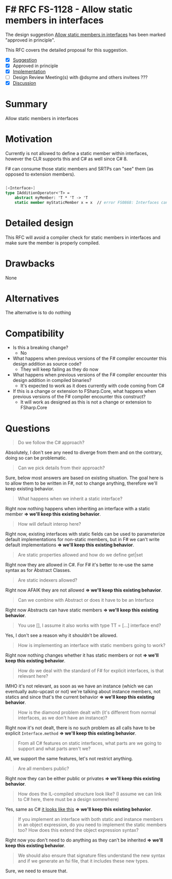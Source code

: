 # F# RFC FS-1128 - Allow static members in interfaces

The design suggestion [Allow static members in interfaces](https://github.com/fsharp/fslang-suggestions/issues/1191) has been marked "approved in principle".

This RFC covers the detailed proposal for this suggestion.

- [x] [Suggestion](https://github.com/fsharp/fslang-suggestions/issues/1191)
- [x] Approved in principle
- [x] [Implementation](https://github.com/dotnet/fsharp/pull/14692)
- [ ] Design Review Meeting(s) with @dsyme and others invitees ???
- [x] [Discussion](https://github.com/fsharp/fslang-design/discussions/713)

# Summary
Allow static members in interfaces

# Motivation
Currently is not allowed to define a static member within interfaces, however the CLR supports this and C# as well since C# 8.

F# can consume those static members and SRTPs can "see" them (as opposed to extension members).

```fs

[<Interface>]
type IAdditionOperator<'T> =
    abstract myMember: 'T * 'T -> 'T
    static member myStaticMember x = x  // error FS0868: Interfaces cannot contain definitions of concrete members. You may need to define a constructor on your type to indicate that the type is a class.

```

# Detailed design
This RFC will avoid a compiler check for static members in interfaces and make sure the member is properly compiled.


# Drawbacks
None

# Alternatives
The alternative is to do nothing

# Compatibility

* Is this a breaking change?
  * No
* What happens when previous versions of the F# compiler encounter this design addition as source code? 
  * They will keep failing as they do now
* What happens when previous versions of the F# compiler encounter this design addition in compiled binaries?
  * It's expected to work as it does currently with code coming from C#
* If this is a change or extension to FSharp.Core, what happens when previous versions of the F# compiler encounter this construct?
  * It will work as designed as this is not a change or extension to FSharp.Core




# Questions


> Do we follow the C# approach?

Absolutely, I don't see any need to diverge from them and on the contrary, doing so can be problematic.

> Can we pick details from their approach?

Sure, below most answers are based on existing situation. The goal here is to allow them to be written in F#, not to change anything, therefore we'll keep existing behavior.


> What happens when we inherit a static interface?

Right now nothing happens when inheriting an interface with a static member  **=> we'll keep this existing behavior**.

> How will default interop here?

Right now, existing interfaces with static fields can be used to parameterize default implementations for non-static members, but in F# we can't write default implementations **=> we'll keep this existing behavior**.

> Are static properties allowed and how do we define get|set

Right now they are allowed in C#. For F# it's better to re-use the same syntax as for Abstract Classes.

> Are static indexers allowed?

Right now AFAIK they are not allowed **=> we'll keep this existing behavior**.

> Can we combine with Abstract or does it have to be an Interface

Right now Abstracts can have static members **=> we'll keep this existing behavior**.

> You use [<Interface>], I assume it also works with type TT = [...] interface end?

Yes, I don't see a reason why it shouldn't be allowed.

> How is implementing an interface with static members going to work?

Right now nothing changes whether it has static members or not **=> we'll keep this existing behavior**.

> How do we deal with the standard of F# for explicit interfaces, is that relevant here?

IMHO it's not relevant, as soon as we have an instance (which we can eventually auto-upcast or not) we're talking about instance members, not statics and since that's the current behavior **=> we'll keep this existing behavior**.

> How is the diamond problem dealt with (it's different from normal interfaces, as we don't have an instance)?

Right now it's not dealt, there is no such problem as all calls have to be explicit `Interface.method`  **=> we'll keep this existing behavior**.

> From all C# features on static interfaces, what parts are we going to support and what parts aren't we?

All, we support the same features, let's not restrict anything.

> Are all members public?

Right now they can be either public or privates **=> we'll keep this existing behavior**.

> How does the IL-compiled structure look like? (I assume we can link to C# here, there must be a design somewhere)

Yes, same as C# [it looks like this](https://sharplab.io/#v2:C4LglgNgNAJiDUAfAAgJgIwFgBQA7AhgLYCmAzgA74DGxABAJK7DEBOAZtWTgN4460DayAMy0wTVhxoMAEsQgQA9v0G9sgjUNHJ0ANloBlYC3EBzWgFkypfKboBeWgCI5CxU4DcKzbXImAbvjMQnpCACy0AML4ClYAFACUtNwhAJxxVqQ2dgketAC+fOqChdg4+UA===) **=> we'll keep this existing behavior**.

> If you implement an interface with both static and instance members in an object expression, do you need to implement the static members too? How does this extend the object expression syntax?

Right now you don't need to do anything as they can't be inherited **=> we'll keep this existing behavior**.

> We should also ensure that signature files understand the new syntax and if we generate an fsi file, that it includes these new types.

Sure, we need to ensure that.
